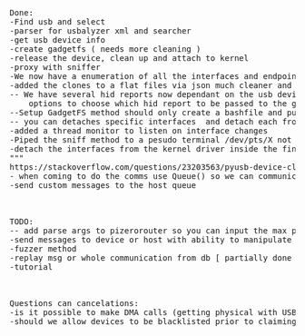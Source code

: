 <pre>
Done:
-Find usb and select
-parser for usbalyzer xml and searcher
-get usb device info
-create gadgetfs ( needs more cleaning )
-release the device, clean up and attach to kernel
-proxy with sniffer
-We now have a enumeration of all the interfaces and endpoints of the device we need to be able to use it
-added the clones to a flat files via json much cleaner and better ...
-- We have several hid reports now dependant on the usb device , when setting up GadgetFS ensure the user is presented with
    options to choose which hid report to be passed to the gadget.
--Setup GadgetFS method should only create a bashfile and push it to the Pi Zero and then execute it.
-- you can detaches specific interfaces  and detach each from the kernel.
-added a thread monitor to listen on interface changes
-Piped the sniff method to a pesudo terminal /dev/pts/X not to clog ipython :)
-detach the interfaces from the kernel driver inside the findselect() Method it will be better if we didnt blacklist the device driver
"""
https://stackoverflow.com/questions/23203563/pyusb-device-claimed-detach-kernel-driver-return-entity-not-found
- when coming to do the comms use Queue() so we can communicate directly to the thread
-send custom messages to the host queue



TODO:
-- add parse args to pizerorouter so you can input the max packet size currently hardcoded to 64 bytes
-send messages to device or host with ability to manipulate the payload
-fuzzer method
-replay msg or whole communication from db [ partially done but we need to work on the timing issue and threading the read portion]
-tutorial



Questions can cancelations:
-is it possible to make DMA calls (getting physical with USB Type-C) ?
-should we allow devices to be blacklisted prior to claiming them ?


   </pre>
